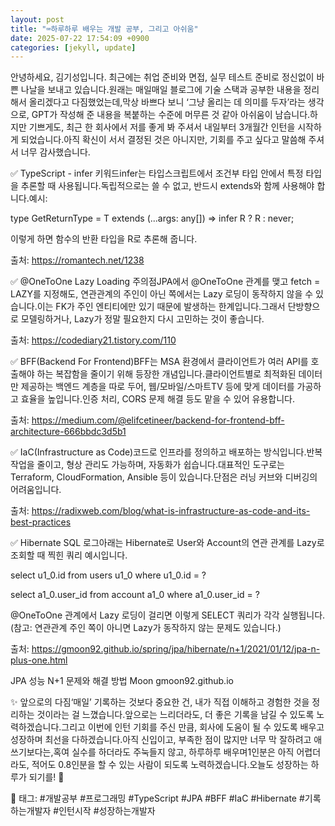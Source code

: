```yaml
---
layout: post
title: "⌨️하루하루 배우는 개발 공부, 그리고 아쉬움" 
date: 2025-07-22 17:54:09 +0900
categories: [jekyll, update]
---
```







안녕하세요, 김기성입니다. 최근에는 취업 준비와 면접, 실무 테스트 준비로 정신없이 바쁜 나날을 보내고 있습니다.원래는 매일매일 블로그에 기술 스택과 공부한 내용을 정리해서 올리겠다고 다짐했었는데,막상 바쁘다 보니 ‘그냥 올리는 데 의미를 두자’라는 생각으로, GPT가 작성해 준 내용을 복붙하는 수준에 머무른 것 같아 아쉬움이 남습니다.하지만 기쁘게도, 최근 한 회사에서 저를 좋게 봐 주셔서 내일부터 3개월간 인턴을 시작하게 되었습니다.아직 확신이 서서 결정된 것은 아니지만, 기회를 주고 싶다고 말씀해 주셔서 너무 감사했습니다.




 



















 



✅ TypeScript - infer 키워드​infer는 타입스크립트에서 조건부 타입 안에서 특정 타입을 추론할 때 사용됩니다.독립적으로는 쓸 수 없고, 반드시 extends와 함께 사용해야 합니다.예시:




 




type GetReturnType<T> = T extends (...args: any[]) => infer R ? R : never;






 



이렇게 하면 함수의 반환 타입을 R로 추론해 줍니다.




 















​출처: https://romantech.net/1238




 







 



✅ @OneToOne Lazy Loading 주의점JPA에서 @OneToOne 관계를 맺고 fetch = LAZY를 지정해도, 연관관계의 주인이 아닌 쪽에서는 Lazy 로딩이 동작하지 않을 수 있습니다.이는 FK가 주인 엔티티에만 있기 때문에 발생하는 한계입니다.그래서 단방향으로 모델링하거나, Lazy가 정말 필요한지 다시 고민하는 것이 좋습니다.




 















​출처: https://codediary21.tistory.com/110




 







 



✅ BFF(Backend For Frontend)BFF는 MSA 환경에서 클라이언트가 여러 API를 호출해야 하는 복잡함을 줄이기 위해 등장한 개념입니다.클라이언트별로 최적화된 데이터만 제공하는 백엔드 계층을 따로 두어, 웹/모바일/스마트TV 등에 맞게 데이터를 가공하고 효율을 높입니다.인증 처리, CORS 문제 해결 등도 맡을 수 있어 유용합니다.




 















​출처: https://medium.com/@elifcetineer/backend-for-frontend-bff-architecture-666bbdc3d5b1




 







 



✅ IaC(Infrastructure as Code)코드로 인프라를 정의하고 배포하는 방식입니다.반복 작업을 줄이고, 형상 관리도 가능하며, 자동화가 쉽습니다.대표적인 도구로는 Terraform, CloudFormation, Ansible 등이 있습니다.단점은 러닝 커브와 디버깅의 어려움입니다.




 















​출처: https://radixweb.com/blog/what-is-infrastructure-as-code-and-its-best-practices




 







 



✅ Hibernate SQL 로그아래는 Hibernate로 User와 Account의 연관 관계를 Lazy로 조회할 때 찍힌 쿼리 예시입니다.




 




select u1_0.id
from users u1_0
where u1_0.id = ?

select a1_0.user_id
from account a1_0
where a1_0.user_id = ?






 



@OneToOne 관계에서 Lazy 로딩이 걸리면 이렇게 SELECT 쿼리가 각각 실행됩니다.(참고: 연관관계 주인 쪽이 아니면 Lazy가 동작하지 않는 문제도 있습니다.)




 















​출처: https://gmoon92.github.io/spring/jpa/hibernate/n+1/2021/01/12/jpa-n-plus-one.html




 








JPA 성능 N+1 문제와 해결 방법
Moon
gmoon92.github.io















 



✨ 앞으로의 다짐‘매일’ 기록하는 것보다 중요한 건, 내가 직접 이해하고 경험한 것을 정리하는 것이라는 걸 느꼈습니다.앞으로는 느리더라도, 더 좋은 기록을 남길 수 있도록 노력하겠습니다.그리고 이번에 인턴 기회를 주신 만큼, 회사에 도움이 될 수 있도록 배우고 성장하며 최선을 다하겠습니다.아직 신입이고, 부족한 점이 많지만 너무 막 잘하려고 애쓰기보다는,혹여 실수를 하더라도 주눅들지 않고, 하루하루 배우며1인분은 아직 어렵더라도, 적어도 0.8인분을 할 수 있는 사람이 되도록 노력하겠습니다.오늘도 성장하는 하루가 되기를! 🌸




 







 



🎨 태그: #개발공부 #프로그래밍 #TypeScript #JPA #BFF #IaC #Hibernate #기록하는개발자 #인턴시작 #성장하는개발자




 
